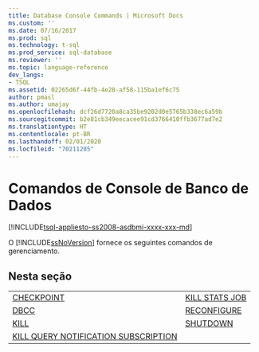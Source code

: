 ```yaml
---
title: Database Console Commands | Microsoft Docs
ms.custom: ''
ms.date: 07/16/2017
ms.prod: sql
ms.technology: t-sql
ms.prod_service: sql-database
ms.reviewer: ''
ms.topic: language-reference
dev_langs:
- TSQL
ms.assetid: 02265d6f-44fb-4e28-af58-115ba1ef6c75
author: pmasl
ms.author: umajay
ms.openlocfilehash: dcf26d7720a8ca35be9202d0e5765b338ec6a59b
ms.sourcegitcommit: b2e81cb349eecacee91cd3766410ffb3677ad7e2
ms.translationtype: HT
ms.contentlocale: pt-BR
ms.lasthandoff: 02/01/2020
ms.locfileid: "70211205"
---
```

# <a name="database-console-commands"></a>Comandos de Console de Banco de Dados
[!INCLUDE[tsql-appliesto-ss2008-asdbmi-xxxx-xxx-md](../../includes/tsql-appliesto-ss2008-asdbmi-xxxx-xxx-md.md)]

O [!INCLUDE[ssNoVersion](../../includes/ssnoversion-md.md)] fornece os seguintes comandos de gerenciamento.
  
## <a name="in-this-section"></a>Nesta seção  

|||  
|-|-|  
|[CHECKPOINT](../../t-sql/language-elements/checkpoint-transact-sql.md)|[KILL STATS JOB](../../t-sql/language-elements/kill-stats-job-transact-sql.md)|  
|[DBCC](../../t-sql/database-console-commands/dbcc-transact-sql.md)|[RECONFIGURE](../../t-sql/language-elements/reconfigure-transact-sql.md)|  
|[KILL](../../t-sql/language-elements/kill-transact-sql.md)|[SHUTDOWN](../../t-sql/language-elements/shutdown-transact-sql.md)|  
|[KILL QUERY NOTIFICATION SUBSCRIPTION](../../t-sql/language-elements/kill-query-notification-subscription-transact-sql.md)||  
